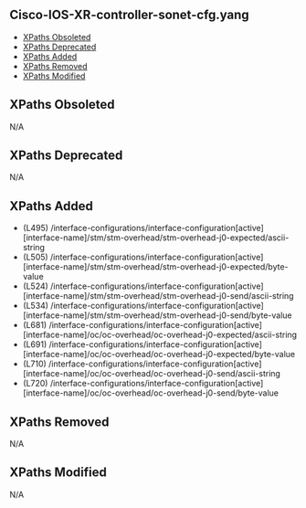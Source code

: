 ## Cisco-IOS-XR-controller-sonet-cfg.yang

- [XPaths Obsoleted](#xpaths-obsoleted)
- [XPaths Deprecated](#xpaths-deprecated)
- [XPaths Added](#xpaths-added)
- [XPaths Removed](#xpaths-removed)
- [XPaths Modified](#xpaths-modified)

## XPaths Obsoleted

N/A

## XPaths Deprecated

N/A

## XPaths Added

- (L495)	/interface-configurations/interface-configuration[active][interface-name]/stm/stm-overhead/stm-overhead-j0-expected/ascii-string
- (L505)	/interface-configurations/interface-configuration[active][interface-name]/stm/stm-overhead/stm-overhead-j0-expected/byte-value
- (L524)	/interface-configurations/interface-configuration[active][interface-name]/stm/stm-overhead/stm-overhead-j0-send/ascii-string
- (L534)	/interface-configurations/interface-configuration[active][interface-name]/stm/stm-overhead/stm-overhead-j0-send/byte-value
- (L681)	/interface-configurations/interface-configuration[active][interface-name]/oc/oc-overhead/oc-overhead-j0-expected/ascii-string
- (L691)	/interface-configurations/interface-configuration[active][interface-name]/oc/oc-overhead/oc-overhead-j0-expected/byte-value
- (L710)	/interface-configurations/interface-configuration[active][interface-name]/oc/oc-overhead/oc-overhead-j0-send/ascii-string
- (L720)	/interface-configurations/interface-configuration[active][interface-name]/oc/oc-overhead/oc-overhead-j0-send/byte-value

## XPaths Removed

N/A

## XPaths Modified

N/A

